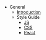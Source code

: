- General
  - [Introduction](/)
  - Style Guide
    - [JS](general/js-standard.md)
    - [CSS](general/css-standard.md)
    - [React](general/react-standard.md)
